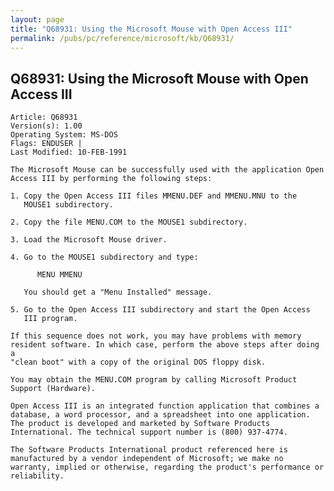 ```yaml
---
layout: page
title: "Q68931: Using the Microsoft Mouse with Open Access III"
permalink: /pubs/pc/reference/microsoft/kb/Q68931/
---
```


## Q68931: Using the Microsoft Mouse with Open Access III

	Article: Q68931
	Version(s): 1.00
	Operating System: MS-DOS
	Flags: ENDUSER |
	Last Modified: 10-FEB-1991
	
	The Microsoft Mouse can be successfully used with the application Open
	Access III by performing the following steps:
	
	1. Copy the Open Access III files MMENU.DEF and MMENU.MNU to the
	   MOUSE1 subdirectory.
	
	2. Copy the file MENU.COM to the MOUSE1 subdirectory.
	
	3. Load the Microsoft Mouse driver.
	
	4. Go to the MOUSE1 subdirectory and type:
	
	      MENU MMENU
	
	   You should get a "Menu Installed" message.
	
	5. Go to the Open Access III subdirectory and start the Open Access
	   III program.
	
	If this sequence does not work, you may have problems with memory
	resident software. In which case, perform the above steps after doing a
	"clean boot" with a copy of the original DOS floppy disk.
	
	You may obtain the MENU.COM program by calling Microsoft Product
	Support (Hardware).
	
	Open Access III is an integrated function application that combines a
	database, a word processor, and a spreadsheet into one application.
	The product is developed and marketed by Software Products
	International. The technical support number is (800) 937-4774.
	
	The Software Products International product referenced here is
	manufactured by a vendor independent of Microsoft; we make no
	warranty, implied or otherwise, regarding the product's performance or
	reliability.
